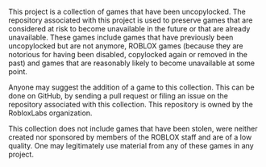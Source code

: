 This project is a collection of games that have been uncopylocked. The repository associated with this project is used to preserve games that are considered at risk to become unavailable in the future or that are already unavailable. These games include games that have previously been uncopylocked but are not anymore, ROBLOX games (because they are notorious for having been disabled, copylocked again or removed in the past) and games that are reasonably likely to become unavailable at some point.

Anyone may suggest the addition of a game to this collection. This can be done on GitHub, by sending a pull request or filing an issue on the repository associated with this collection. This repository is owned by the RobloxLabs organization.

This collection does not include games that have been stolen, were neither created nor sponsored by members of the ROBLOX staff and are of a low quality. One may legitimately use material from any of these games in any project.

